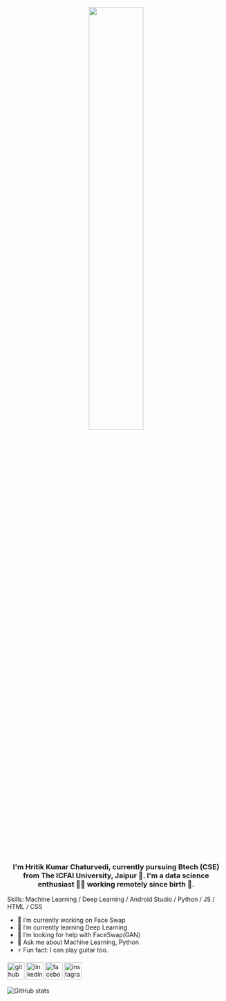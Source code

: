 <div align="center">
<img src="https://rishavanand.github.io/static/images/greetings.gif" align="center" style="width: 50%" />
</div>  
  

### <div align="center">I'm Hritik Kumar Chaturvedi, currently pursuing Btech (CSE) from The ICFAI University, Jaipur 🏫. I'm a data science enthusiast 👨‍💻 working remotely since birth 🚀.</div>  
  
Skills: Machine Learning / Deep Learning / Android Studio / Python / JS / HTML / CSS 

- 🔭 I’m currently working on Face Swap 
- 🌱 I’m currently learning Deep Learning 
- 🤔 I’m looking for help with FaceSwap(GAN) 
- 💬 Ask me about Machine Learning, Python 
- ⚡ Fun fact: I can play guitar too. 


[<img src='https://cdn.jsdelivr.net/npm/simple-icons@3.0.1/icons/github.svg' alt='github' height='40'>](https://github.com/hritikchaturvedi11)  [<img src='https://cdn.jsdelivr.net/npm/simple-icons@3.0.1/icons/linkedin.svg' alt='linkedin' height='40'>](https://www.linkedin.com/in/hritik-chaturvedi-72424317b/)  [<img src='https://cdn.jsdelivr.net/npm/simple-icons@3.0.1/icons/facebook.svg' alt='facebook' height='40'>](https://www.facebook.com/hritikchaturvedi)  [<img src='https://cdn.jsdelivr.net/npm/simple-icons@3.0.1/icons/instagram.svg' alt='instagram' height='40'>](https://www.instagram.com/hritikchaturvedi/)  


![GitHub stats](https://github-readme-stats.vercel.app/api?username=hritikchaturvedi11&show_icons=true&count_private=true)  

